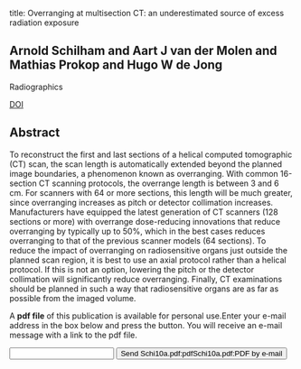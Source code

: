 title: Overranging at multisection CT: an underestimated source of excess radiation exposure

## Arnold Schilham and Aart J van der Molen and Mathias Prokop and Hugo W de Jong
Radiographics

<a href="https://doi.org/10.1148/rg.304095167">DOI</a>

## Abstract
To reconstruct the first and last sections of a helical computed tomographic (CT) scan, the scan length is automatically extended beyond the planned image boundaries, a phenomenon known as overranging. With common 16-section CT scanning protocols, the overrange length is between 3 and 6 cm. For scanners with 64 or more sections, this length will be much greater, since overranging increases as pitch or detector collimation increases. Manufacturers have equipped the latest generation of CT scanners (128 sections or more) with overrange dose-reducing innovations that reduce overranging by typically up to 50%, which in the best cases reduces overranging to that of the previous scanner models (64 sections). To reduce the impact of overranging on radiosensitive organs just outside the planned scan region, it is best to use an axial protocol rather than a helical protocol. If this is not an option, lowering the pitch or the detector collimation will significantly reduce overranging. Finally, CT examinations should be planned in such a way that radiosensitive organs are as far as possible from the imaged volume.

A <b>pdf file</b> of this publication is available for personal use.Enter your e-mail address in the box below and press the button. You will receive an e-mail message with a link to the pdf file.
<form action="sender.php">  <input type="text" name="email">  <input type="submit" value="Send Schi10a.pdf:pdfSchi10a.pdf:PDF by e-mail"></form>